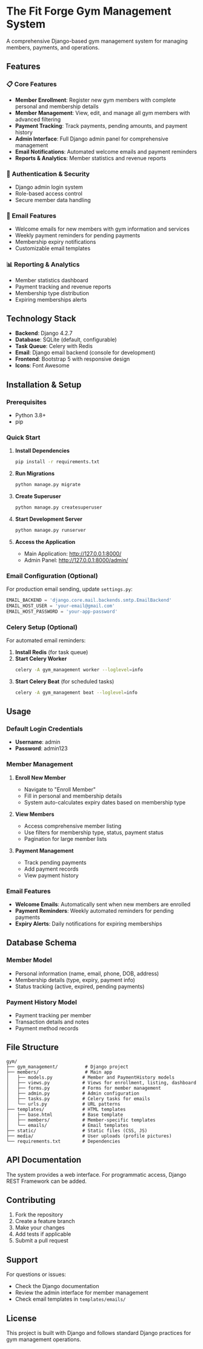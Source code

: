 # The Fit Forge Gym Management System

A comprehensive Django-based gym management system for managing members, payments, and operations.

## Features

### 📋 Core Features
- **Member Enrollment**: Register new gym members with complete personal and membership details
- **Member Management**: View, edit, and manage all gym members with advanced filtering
- **Payment Tracking**: Track payments, pending amounts, and payment history
- **Admin Interface**: Full Django admin panel for comprehensive management
- **Email Notifications**: Automated welcome emails and payment reminders
- **Reports & Analytics**: Member statistics and revenue reports

### 🔐 Authentication & Security
- Django admin login system
- Role-based access control
- Secure member data handling

### 📧 Email Features
- Welcome emails for new members with gym information and services
- Weekly payment reminders for pending payments
- Membership expiry notifications
- Customizable email templates

### 📊 Reporting & Analytics
- Member statistics dashboard
- Payment tracking and revenue reports
- Membership type distribution
- Expiring memberships alerts

## Technology Stack

- **Backend**: Django 4.2.7
- **Database**: SQLite (default, configurable)
- **Task Queue**: Celery with Redis
- **Email**: Django email backend (console for development)
- **Frontend**: Bootstrap 5 with responsive design
- **Icons**: Font Awesome

## Installation & Setup

### Prerequisites
- Python 3.8+
- pip

### Quick Start

1. **Install Dependencies**
   ```bash
   pip install -r requirements.txt
   ```

2. **Run Migrations**
   ```bash
   python manage.py migrate
   ```

3. **Create Superuser**
   ```bash
   python manage.py createsuperuser
   ```

4. **Start Development Server**
   ```bash
   python manage.py runserver
   ```

5. **Access the Application**
   - Main Application: http://127.0.0.1:8000/
   - Admin Panel: http://127.0.0.1:8000/admin/

### Email Configuration (Optional)

For production email sending, update `settings.py`:

```python
EMAIL_BACKEND = 'django.core.mail.backends.smtp.EmailBackend'
EMAIL_HOST_USER = 'your-email@gmail.com'
EMAIL_HOST_PASSWORD = 'your-app-password'
```

### Celery Setup (Optional)

For automated email reminders:

1. **Install Redis** (for task queue)
2. **Start Celery Worker**
   ```bash
   celery -A gym_management worker --loglevel=info
   ```
3. **Start Celery Beat** (for scheduled tasks)
   ```bash
   celery -A gym_management beat --loglevel=info
   ```

## Usage

### Default Login Credentials
- **Username**: admin
- **Password**: admin123

### Member Management

1. **Enroll New Member**
   - Navigate to "Enroll Member"
   - Fill in personal and membership details
   - System auto-calculates expiry dates based on membership type

2. **View Members**
   - Access comprehensive member listing
   - Use filters for membership type, status, payment status
   - Pagination for large member lists

3. **Payment Management**
   - Track pending payments
   - Add payment records
   - View payment history

### Email Features

- **Welcome Emails**: Automatically sent when new members are enrolled
- **Payment Reminders**: Weekly automated reminders for pending payments
- **Expiry Alerts**: Daily notifications for expiring memberships

## Database Schema

### Member Model
- Personal information (name, email, phone, DOB, address)
- Membership details (type, expiry, payment info)
- Status tracking (active, expired, pending payments)

### Payment History Model
- Payment tracking per member
- Transaction details and notes
- Payment method records

## File Structure

```
gym/
├── gym_management/          # Django project
├── members/                 # Main app
│   ├── models.py           # Member and PaymentHistory models
│   ├── views.py            # Views for enrollment, listing, dashboard
│   ├── forms.py            # Forms for member management
│   ├── admin.py            # Admin configuration
│   ├── tasks.py            # Celery tasks for emails
│   └── urls.py             # URL patterns
├── templates/              # HTML templates
│   ├── base.html           # Base template
│   ├── members/            # Member-specific templates
│   └── emails/             # Email templates
├── static/                 # Static files (CSS, JS)
├── media/                  # User uploads (profile pictures)
└── requirements.txt        # Dependencies
```

## API Documentation

The system provides a web interface. For programmatic access, Django REST Framework can be added.

## Contributing

1. Fork the repository
2. Create a feature branch
3. Make your changes
4. Add tests if applicable
5. Submit a pull request

## Support

For questions or issues:
- Check the Django documentation
- Review the admin interface for member management
- Check email templates in `templates/emails/`

## License

This project is built with Django and follows standard Django practices for gym management operations. 